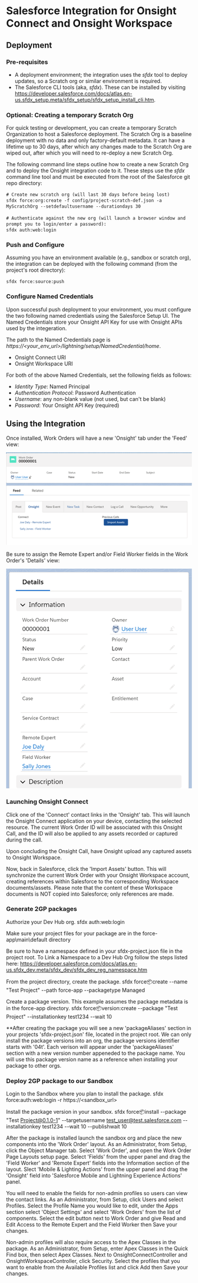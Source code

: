 # Salesforce Integration for Onsight Connect and Onsight Workspace

## Deployment

### Pre-requisites

- A deployment environment; the integration uses the *sfdx* tool to deploy updates, so a Scratch org or similar environment is required.
- The Salesforce CLI tools (aka, *sfdx*). These can be installed by visiting https://developer.salesforce.com/docs/atlas.en-us.sfdx_setup.meta/sfdx_setup/sfdx_setup_install_cli.htm.

### Optional: Creating a temporary Scratch Org

For quick testing or development, you can create a temporary Scratch Organization to host a Salesforce deployment. The Scratch Org is a baseline deployment with no data and only factory-default metadata. It can have a lifetime up to 30 days, after which any changes made to the Scratch Org are wiped out, after which you will need to re-deploy a new Scratch Org.

The following command line steps outline how to create a new Scratch Org and to deploy the Onsight integration code to it. These steps use the *sfdx* command line tool and must be executed from the root of the Salesforce git repo directory:

```
# Create new scratch org (will last 30 days before being lost)
sfdx force:org:create -f config/project-scratch-def.json -a MyScratchOrg --setdefaultusername --durationdays 30

# Authenticate against the new org (will launch a browser window and prompt you to login/enter a password):
sfdx auth:web:login
```

### Push and Configure

Assuming you have an environment available (e.g., sandbox or scratch org), the integration can be deployed with the following command (from the project's root directory):
```
sfdx force:source:push
``` 

### Configure Named Credentials

Upon successful push deployment to your environment, you must configure the two following named credentials using the Salesforce Setup UI. The Named Credentials store your Onsight API Key for use with Onsight APIs used by the integeration.

The path to the Named Credentials page is *https://<your_env_url>/lightning/setup/NamedCredential/home*.

- Onsight Connect URI
- Onsight Workspace URI

For both of the above Named Credentials, set the following fields as follows:
- *Identity Type*: Named Principal
- *Authentication Protocol*: Password Authentication
- *Username*: any non-blank value (not used, but can't be blank)
- *Password*: Your Onsight API Key (required)

## Using the Integration

Once installed, Work Orders will have a new 'Onsight' tab under the 'Feed' view:

![](images/OnsightTab.png)

Be sure to assign the Remote Expert and/or Field Worker fields in the Work Order's 'Details' view:

![](images/WorkOrderDetails.png)

### Launching Onsight Connect

Click one of the 'Connect' contact links in the 'Onsight' tab. This will launch the Onsight Connect application on your device, contacting the selected resource. The current Work Order ID will be associated with this Onsight Call, and the ID will also be applied to any assets recorded or captured during the call.

Upon concluding the Onsight Call, have Onsight upload any captured assets to Onsight Workspace.

Now, back in Salesforce, click the 'Import Assets' button. This will synchronize the current Work Order with your Onsight Workspace account, creating references within Salesforce to the corresponding Workspace documents/assets. Please note that the content of these Workspace documents is NOT copied into Salesforce; only references are made.

### Generate 2GP packages

Authorize your Dev Hub org.
sfdx auth:web:login

Make sure your project files for your package are in the force-app\main\default directory

Be sure to have a namespace defined in your sfdx-project.json file in the project root. 
To Link a Namespace to a Dev Hub Org follow the steps listed here:
https://developer.salesforce.com/docs/atlas.en-us.sfdx_dev.meta/sfdx_dev/sfdx_dev_reg_namespace.htm

From the project directory, create the package.
sfdx force:package:create --name "Test Project" --path force-app --packagetype Managed

Create a package version. This example assumes the package metadata is in the force-app directory.
sfdx force:package:version:create --package "Test Project" --installationkey test1234 --wait 10

**After creating the package you will see a new 'packageAliases' section in your projects 'sfdx-project.json' file, located in the project root.
We can only install the package versions into an org, the package versions identifier starts with '04t'.
Each verison will appear under the 'packageAliases' section with a new version number appeneded to the package name. 
You will use this package version name as a reference when installing your package to other orgs.

### Deploy 2GP package to our Sandbox

Login to the Sandbox where you plan to install the package.
sfdx force:auth:web:login -r https://<sandbox_url>

Install the package version in your sandbox.
sfdx force:package:install --package "Test Project@0.1.0-1" --targetusername test_user@test.salesforce.com --installationkey test1234 --wait 10 --publishwait 10

After the package is installed launch the sandbox org and place the new components into the 'Work Order' layout.
As an Administrator, from Setup, click the Object Manager tab. Select 'Work Order', and open the Work Order Page Layouts setup page.
Select 'Fields' from the upper panel and drag the 'Field Worker' and 'Remote Expert' fields into the Information section of the layout.
Slect 'Mobile & Lighting Actions' from the upper panel and drag the 'Onsight' field into 'Salesforce Mobile and Lightning Experience Actions' panel.

You will need to enable the fields for non-admin profiles so users can view the contact links. 
As an Administrator, from Setup, click Users and select Profiles. 
Select the Profile Name you would like to edit, under the Apps section select 'Object Settings' and select 'Work Orders' from the list of components.
Select the edit button next to Work Order and give Read and Edit Access to the Remote Expert and the Field Worker then Save your changes. 

Non-admin profiles will also require access to the Apex Classes in the package. 
As an Administrator, from Setup, enter Apex Classes in the Quick Find box, then select Apex Classes.
Next to OnsightConnectController and OnsightWorkspaceController, click Security.
Select the profiles that you want to enable from the Available Profiles list and click Add then Save your changes.
